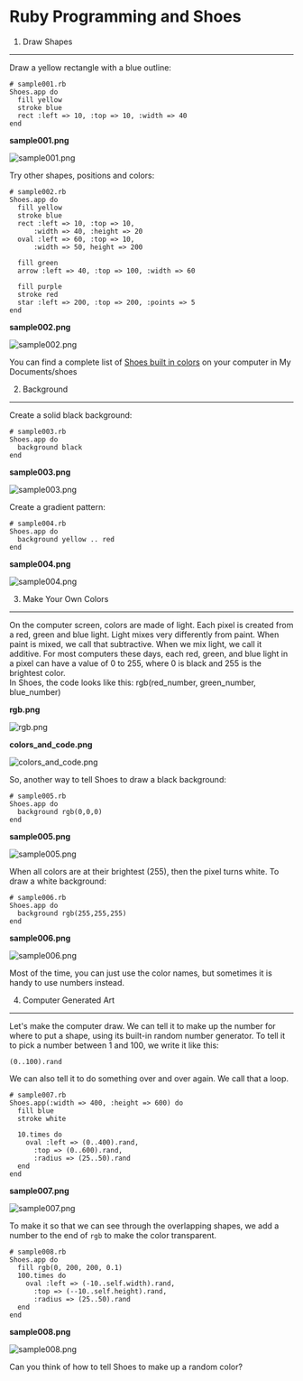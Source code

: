 Ruby Programming and Shoes
==========================

1. Draw Shapes
--------------
Draw a yellow rectangle with a blue outline:

	# sample001.rb
	Shoes.app do
	  fill yellow
	  stroke blue
	  rect :left => 10, :top => 10, :width => 40
	end

**sample001.png**

![sample001.png](http://github.com/railsbridge/teachingkids/tree/master%2Fimg%2Fsample001.png?raw=true)

Try other shapes, positions and colors:

	# sample002.rb
	Shoes.app do
	  fill yellow
	  stroke blue
	  rect :left => 10, :top => 10, 
	      :width => 40, :height => 20
	  oval :left => 60, :top => 10, 
	      :width => 50, height => 200
	
	  fill green
	  arrow :left => 40, :top => 100, :width => 60
	
	  fill purple
	  stroke red
	  star :left => 200, :top => 200, :points => 5
	end

**sample002.png**

![sample002.png](http://github.com/railsbridge/teachingkids/tree/master%2Fimg%2Fsample002.png?raw=true)

You can find a complete list of [Shoes built in colors](http://help.shoooes.net/Colors.html) on your computer in My Documents/shoes


2. Background
-------------
Create a solid black background:

	# sample003.rb
	Shoes.app do
	  background black
	end

**sample003.png**

![sample003.png](http://github.com/railsbridge/teachingkids/tree/master%2Fimg%2Fsample003.png?raw=true)

Create a gradient pattern:

	# sample004.rb
	Shoes.app do
	  background yellow .. red
	end

**sample004.png**

![sample004.png](http://github.com/railsbridge/teachingkids/tree/master%2Fimg%2Fsample004.png?raw=true)


3. Make Your Own Colors
-----------------------
On the computer screen, colors are made of light.  Each pixel is created from a red, green and blue light.  Light mixes very differently from paint. When paint is mixed, we call that subtractive. When we mix light, we call it additive.
For most computers these days, each red, green, and blue light in a pixel can have a value of 0 to 255, where 0 is black and 255 is the brightest color.  
In Shoes, the code looks like this:
rgb(red_number, green_number, blue_number)

**rgb.png**

![rgb.png](http://github.com/railsbridge/teachingkids/tree/master%2Fimg%2Frgb.png?raw=true)

**colors_and_code.png**

![colors_and_code.png](http://github.com/railsbridge/teachingkids/tree/master%2Fimg%2Fcolors_and_code.png?raw=true)

So, another way to tell Shoes to draw a black background:

	# sample005.rb
	Shoes.app do
	  background rgb(0,0,0)
	end
	 

**sample005.png**

![sample005.png](http://github.com/railsbridge/teachingkids/tree/master%2Fimg%2Fsample005.png?raw=true)

When all colors are at their brightest (255), then the pixel turns white.  To draw a white background:

	# sample006.rb
	Shoes.app do
	  background rgb(255,255,255)
	end

**sample006.png**

![sample006.png](http://github.com/railsbridge/teachingkids/tree/master%2Fimg%2Fsample006.png?raw=true)

Most of the time, you can just use the color names, but sometimes it is handy to use numbers instead.


4. Computer Generated Art
-------------------------
Let's make the computer draw.  We can tell it to make up the number for where to put a shape, using its built-in random number generator.  To tell it to pick a number between 1 and 100, we write it like this:

	(0..100).rand

We can also tell it to do something over and over again.  We call that a loop. 

	# sample007.rb
	Shoes.app(:width => 400, :height => 600) do
	  fill blue
	  stroke white
	
	  10.times do
	    oval :left => (0..400).rand,
	      :top => (0..600).rand,
	      :radius => (25..50).rand
	  end
	end

**sample007.png**

![sample007.png](http://github.com/railsbridge/teachingkids/tree/master%2Fimg%2Fsample007.png?raw=true)

To make it so that we can see through the overlapping shapes, we add a number to the end of `rgb` to make the color transparent.

	# sample008.rb
	Shoes.app do
	  fill rgb(0, 200, 200, 0.1)
	  100.times do
	    oval :left => (-10..self.width).rand,
	      :top => (--10..self.height).rand,
	      :radius => (25..50).rand
	  end
	end

**sample008.png**

![sample008.png](http://github.com/railsbridge/teachingkids/tree/master%2Fimg%2Fsample008.png?raw=true)

Can you think of how to tell Shoes to make up a random color?
